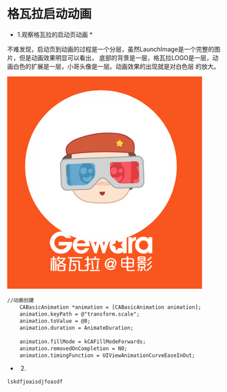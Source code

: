 # 格瓦拉启动动画

* 1.观察格瓦拉的启动页动画 *

 不难发现，启动页到动画的过程是一个分层，虽然LaunchImage是一个完整的图片，但是动画效果明显可以看出，
 底部的背景是一层，格瓦拉LOGO是一层，动画白色的扩展是一层，小哥头像是一层。动画效果的出现就是对白色层
 的放大。

![](Snip20160506_1.png)
``` objc
//动画创建
    CABasicAnimation *animation = [CABasicAnimation animation];
    animation.keyPath = @"transform.scale";
    animation.toValue = @8;
    animation.duration = AnimateDuration;
    
    animation.fillMode = kCAFillModeForwards;
    animation.removedOnCompletion = NO;
    animation.timingFunction = UIViewAnimationCurveEaseInOut;
```
* 2.


```objc
lskdfjoaisdjfoasdf

```

















